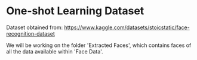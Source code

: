 <h1>One-shot Learning Dataset</h1>

Dataset obtained from: https://www.kaggle.com/datasets/stoicstatic/face-recognition-dataset

We will be working on the folder 'Extracted Faces', which contains faces of all the data available within 'Face Data'.
